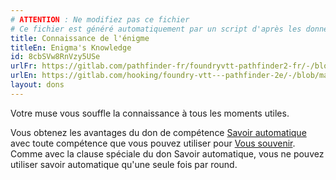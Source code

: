 ```yaml
---
# ATTENTION : Ne modifiez pas ce fichier
# Ce fichier est généré automatiquement par un script d'après les données du module Foundry VTT officiel et de sa traduction
title: Connaissance de l'énigme
titleEn: Enigma's Knowledge
id: 8cbSVw8RnVzy5USe
urlFr: https://gitlab.com/pathfinder-fr/foundryvtt-pathfinder2-fr/-/blob/master/data/feats/8cbSVw8RnVzy5USe.htm
urlEn: https://gitlab.com/hooking/foundry-vtt---pathfinder-2e/-/blob/master/packs/data/feats.db/enigma-s-knowledge.json
layout: dons
---
```

Votre muse vous souffle la connaissance à tous les moments utiles.

Vous obtenez les avantages du don de compétence [Savoir automatique](savoir-automatique.html) avec toute compétence que vous pouvez utiliser pour [Vous souvenir](../actions/se-souvenir-connaissance.html). Comme avec la clause spéciale du don Savoir automatique, vous ne pouvez utiliser savoir automatique qu'une seule fois par round.
